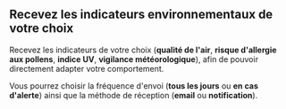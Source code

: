 ## Recevez les **indicateurs environnementaux** de votre choix

Recevez les indicateurs de votre choix (**qualité de l'air**, **risque d'allergie aux pollens**, **indice UV**, **vigilance météorologique**), afin de pouvoir directement adapter votre comportement.

Vous pourrez choisir la fréquence d'envoi (**tous les jours** ou **en cas d'alerte**) ainsi que la méthode de réception (**email** ou **notification**).
